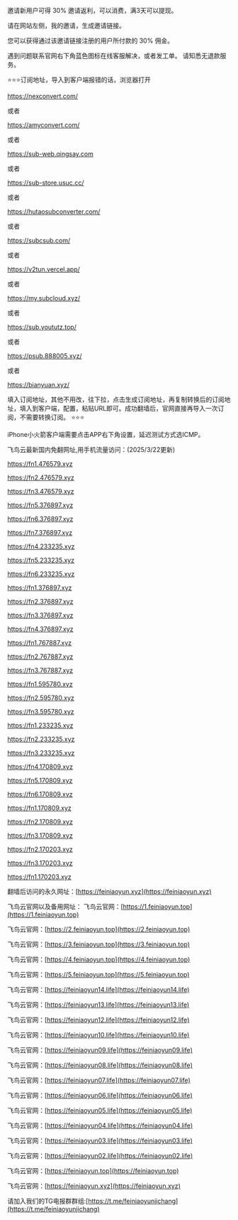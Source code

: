 邀请新用户可得 30% 邀请返利，可以消费，满3天可以提现。

请在网站左侧，我的邀请，生成邀请链接。

您可以获得通过该邀请链接注册的用户所付款的 30% 佣金。

遇到问题联系官网右下角蓝色图标在线客服解决，或者发工单。
请知悉无退款服务。


⭐️⭐️⭐️订阅地址，导入到客户端报错的话，浏览器打开



https://nexconvert.com/

或者

https://amyconvert.com/

或者

https://sub-web.qingsay.com

或者


https://sub-store.usuc.cc/

或者

https://hutaosubconverter.com/

或者

https://subcsub.com/

或者

https://v2tun.vercel.app/

或者

https://my.subcloud.xyz/


或者


https://sub.yoututz.top/

或者

https://psub.888005.xyz/

或者

https://bianyuan.xyz/

填入订阅地址，其他不用改，往下拉，点击生成订阅地址，再复制转换后的订阅地址，填入到客户端，配置，粘贴URL即可。成功翻墙后，官网直接再导入一次订阅，不需要转换订阅。
⭐️⭐️⭐️

iPhone小火箭客户端需要点击APP右下角设置，延迟测试方式选ICMP。


飞鸟云最新国内免翻网址,用手机流量访问：(2025/3/22更新)

https://fn1.476579.xyz

https://fn2.476579.xyz

https://fn3.476579.xyz

https://fn5.376897.xyz

https://fn6.376897.xyz

https://fn7.376897.xyz

https://fn4.233235.xyz


https://fn5.233235.xyz


https://fn6.233235.xyz


https://fn1.376897.xyz

https://fn2.376897.xyz

https://fn3.376897.xyz

https://fn4.376897.xyz


https://fn1.767887.xyz

https://fn2.767887.xyz

https://fn3.767887.xyz





https://fn1.595780.xyz

https://fn2.595780.xyz

https://fn3.595780.xyz





https://fn1.233235.xyz

https://fn2.233235.xyz

https://fn3.233235.xyz

https://fn4.170809.xyz

https://fn5.170809.xyz

https://fn6.170809.xyz

https://fn1.170809.xyz

https://fn2.170809.xyz

https://fn3.170809.xyz

https://fn2.170203.xyz

https://fn3.170203.xyz

https://fn1.170203.xyz





翻墙后访问的永久网址：[https://feiniaoyun.xyz](https://feiniaoyun.xyz)



飞鸟云官网以及备用网址：
飞鸟云官网：[https://1.feiniaoyun.top](https://1.feiniaoyun.top) 

飞鸟云官网：[https://2.feiniaoyun.top](https://2.feiniaoyun.top) 

飞鸟云官网：[https://3.feiniaoyun.top](https://3.feiniaoyun.top) 

飞鸟云官网：[https://4.feiniaoyun.top](https://4.feiniaoyun.top) 

飞鸟云官网：[https://5.feiniaoyun.top](https://5.feiniaoyun.top) 

飞鸟云官网：[https://feiniaoyun14.life](https://feiniaoyun14.life) 

飞鸟云官网：[https://feiniaoyun13.life](https://feiniaoyun13.life) 

飞鸟云官网：[https://feiniaoyun12.life](https://feiniaoyun12.life) 

飞鸟云官网：[https://feiniaoyun10.life](https://feiniaoyun10.life) 

飞鸟云官网：[https://feiniaoyun09.life](https://feiniaoyun09.life) 

飞鸟云官网：[https://feiniaoyun08.life](https://feiniaoyun08.life) 

飞鸟云官网：[https://feiniaoyun07.life](https://feiniaoyun07.life) 

飞鸟云官网：[https://feiniaoyun06.life](https://feiniaoyun06.life) 

飞鸟云官网：[https://feiniaoyun05.life](https://feiniaoyun05.life) 

飞鸟云官网：[https://feiniaoyun04.life](https://feiniaoyun04.life) 

飞鸟云官网：[https://feiniaoyun03.life](https://feiniaoyun03.life) 

飞鸟云官网：[https://feiniaoyun02.life](https://feiniaoyun02.life) 





飞鸟云官网：[https://feiniaoyun.top](https://feiniaoyun.top) 

飞鸟云官网：[https://feiniaoyun.xyz](https://feiniaoyun.xyz)



请加入我们的TG电报群群组:[https://t.me/feiniaoyunjichang](https://t.me/feiniaoyunjichang) 




